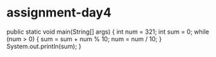 # assignment-day4
public static void main(String[] args) {
int num = 321;
int sum = 0;
while (num > 0) {
sum = sum + num % 10;
num = num / 10;
}
System.out.println(sum);
}
